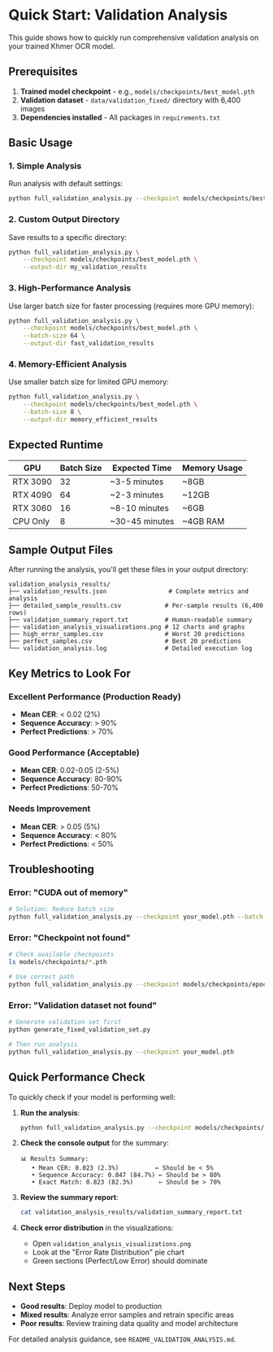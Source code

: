 # Quick Start: Validation Analysis

This guide shows how to quickly run comprehensive validation analysis on your trained Khmer OCR model.

## Prerequisites

1. **Trained model checkpoint** - e.g., `models/checkpoints/best_model.pth`
2. **Validation dataset** - `data/validation_fixed/` directory with 6,400 images
3. **Dependencies installed** - All packages in `requirements.txt`

## Basic Usage

### 1. Simple Analysis
Run analysis with default settings:
```bash
python full_validation_analysis.py --checkpoint models/checkpoints/best_model.pth
```

### 2. Custom Output Directory
Save results to a specific directory:
```bash
python full_validation_analysis.py \
    --checkpoint models/checkpoints/best_model.pth \
    --output-dir my_validation_results
```

### 3. High-Performance Analysis
Use larger batch size for faster processing (requires more GPU memory):
```bash
python full_validation_analysis.py \
    --checkpoint models/checkpoints/best_model.pth \
    --batch-size 64 \
    --output-dir fast_validation_results
```

### 4. Memory-Efficient Analysis
Use smaller batch size for limited GPU memory:
```bash
python full_validation_analysis.py \
    --checkpoint models/checkpoints/best_model.pth \
    --batch-size 8 \
    --output-dir memory_efficient_results
```

## Expected Runtime

| GPU | Batch Size | Expected Time | Memory Usage |
|-----|------------|---------------|--------------|
| RTX 3090 | 32 | ~3-5 minutes | ~8GB |
| RTX 4090 | 64 | ~2-3 minutes | ~12GB |
| RTX 3060 | 16 | ~8-10 minutes | ~6GB |
| CPU Only | 8 | ~30-45 minutes | ~4GB RAM |

## Sample Output Files

After running the analysis, you'll get these files in your output directory:

```
validation_analysis_results/
├── validation_results.json                 # Complete metrics and analysis
├── detailed_sample_results.csv            # Per-sample results (6,400 rows)
├── validation_summary_report.txt          # Human-readable summary
├── validation_analysis_visualizations.png # 12 charts and graphs
├── high_error_samples.csv                 # Worst 20 predictions
├── perfect_samples.csv                    # Best 20 predictions
└── validation_analysis.log                # Detailed execution log
```

## Key Metrics to Look For

### Excellent Performance (Production Ready)
- **Mean CER**: < 0.02 (2%)
- **Sequence Accuracy**: > 90%
- **Perfect Predictions**: > 70%

### Good Performance (Acceptable)
- **Mean CER**: 0.02-0.05 (2-5%)
- **Sequence Accuracy**: 80-90%
- **Perfect Predictions**: 50-70%

### Needs Improvement
- **Mean CER**: > 0.05 (5%)
- **Sequence Accuracy**: < 80%
- **Perfect Predictions**: < 50%

## Troubleshooting

### Error: "CUDA out of memory"
```bash
# Solution: Reduce batch size
python full_validation_analysis.py --checkpoint your_model.pth --batch-size 8
```

### Error: "Checkpoint not found"
```bash
# Check available checkpoints
ls models/checkpoints/*.pth

# Use correct path
python full_validation_analysis.py --checkpoint models/checkpoints/epoch_25.pth
```

### Error: "Validation dataset not found"
```bash
# Generate validation set first
python generate_fixed_validation_set.py

# Then run analysis
python full_validation_analysis.py --checkpoint your_model.pth
```

## Quick Performance Check

To quickly check if your model is performing well:

1. **Run the analysis**:
   ```bash
   python full_validation_analysis.py --checkpoint models/checkpoints/best_model.pth
   ```

2. **Check the console output** for the summary:
   ```
   📊 Results Summary:
      • Mean CER: 0.023 (2.3%)          ← Should be < 5%
      • Sequence Accuracy: 0.847 (84.7%) ← Should be > 80%
      • Exact Match: 0.823 (82.3%)       ← Should be > 70%
   ```

3. **Review the summary report**:
   ```bash
   cat validation_analysis_results/validation_summary_report.txt
   ```

4. **Check error distribution** in the visualizations:
   - Open `validation_analysis_visualizations.png`
   - Look at the "Error Rate Distribution" pie chart
   - Green sections (Perfect/Low Error) should dominate

## Next Steps

- **Good results**: Deploy model to production
- **Mixed results**: Analyze error samples and retrain specific areas
- **Poor results**: Review training data quality and model architecture

For detailed analysis guidance, see `README_VALIDATION_ANALYSIS.md`. 